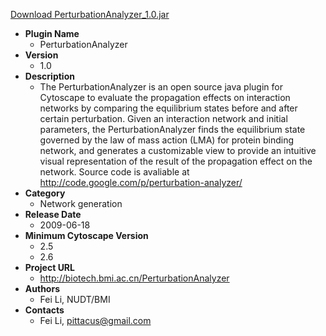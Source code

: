 <a href="PerturbationAnalyzer_1.0.jar">Download PerturbationAnalyzer_1.0.jar</a>

* __Plugin Name__
  * PerturbationAnalyzer
* __Version__
  * 1.0
* __Description__
  * The PerturbationAnalyzer is an open source java plugin for Cytoscape to evaluate the propagation effects on interaction networks by comparing the equilibrium states before and after certain perturbation. Given an interaction network and initial parameters, the PerturbationAnalyzer finds the equilibrium state governed by the law of mass action (LMA) for protein binding network, and generates a customizable view to provide an intuitive visual representation of the result of the propagation effect on the network. Source code is avaliable at http://code.google.com/p/perturbation-analyzer/
* __Category__
  * Network generation
* __Release Date__
  * 2009-06-18
* __Minimum Cytoscape Version__
  * 2.5
  * 2.6
* __Project URL__
  * http://biotech.bmi.ac.cn/PerturbationAnalyzer
* __Authors__
  * Fei Li, NUDT/BMI
* __Contacts__
  * Fei Li, pittacus@gmail.com
